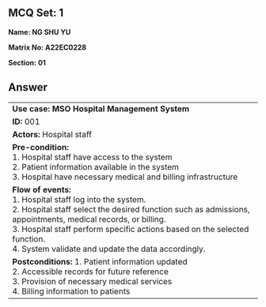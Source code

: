 ## MCQ Set: 1

**Name: NG SHU YU**

**Matrix No: A22EC0228**

**Section: 01**

## Answer

<table>
    <tr>
        <td>
            <b>Use case: MSO Hospital Management System</b>
        </td>
    </tr>
    <tr>
        <td>
            <b>ID:</b> 001
        </td>
    </tr>
    <tr>
        <td>
            <b>Actors: </b>
            Hospital staff
        </td>
    </tr>
    <tr>
        <td>
            <b>Pre-condition: </b> <br>
            1. Hospital staff have access to the system <br>
            2. Patient information available in the system <br>
            3. Hospital have necessary medical and billing infrastructure
        </td>
    </tr>
    <tr>
        <td>
            <b>Flow of events: </b> <br>
            1. Hospital staff log into the system. <br>
            2. Hospital staff select the desired function  such as admissions, appointments, medical records, or billing. <br>
            3. Hospital staff perform specific actions based on the selected function. <br>
            4. System validate and update the data accordingly.
        </td>
    </tr>
    <tr>
        <td>
            <b>Postconditions: </b>
            1. Patient information updated <br>
            2. Accessible records for future reference <br>
            3. Provision of necessary medical services <br>
            4. Billing information to patients
        </td>
    </tr>
</table>
